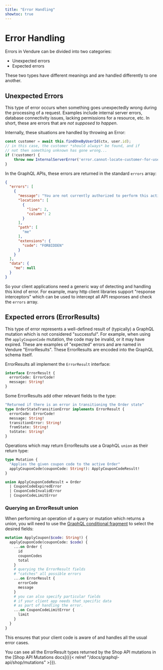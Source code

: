 ```yaml
---
title: "Error Handling"
showtoc: true
---
```


# Error Handling

Errors in Vendure can be divided into two categories:

* Unexpected errors
* Expected errors

These two types have different meanings and are handled differently to one another.

## Unexpected Errors

This type of error occurs when something goes unexpectedly wrong during the processing of a request. Examples include internal server errors, database connectivity issues, lacking permissions for a resource, etc. In short, these are errors that are *not supposed to happen*.

Internally, these situations are handled by throwing an Error:

```TypeScript
const customer = await this.findOneByUserId(ctx, user.id);
// in this case, the customer *should always* be found, and if
// not then something unknown has gone wrong...
if (!customer) {
    throw new InternalServerError('error.cannot-locate-customer-for-user');
}
```

In the GraphQL APIs, these errors are returned in the standard `errors` array:

```JSON
{
  "errors": [
    {
      "message": "You are not currently authorized to perform this action",
      "locations": [
        {
          "line": 2,
          "column": 2
        }
      ],
      "path": [
        "me"
      ],
      "extensions": {
        "code": "FORBIDDEN"
      }
    }
  ],
  "data": {
    "me": null
  }
}
```
So your client applications need a generic way of detecting and handling this kind of error. For example, many http client libraries support "response interceptors" which can be used to intercept all API responses and check the `errors` array. 

## Expected errors (ErrorResults)

This type of error represents a well-defined result of (typically) a GraphQL mutation which is not considered "successful". For example, when using the `applyCouponCode` mutation, the code may be invalid, or it may have expired. These are examples of "expected" errors and are named in Vendure "ErrorResults". These ErrorResults are encoded into the GraphQL schema itself.

ErrorResults all implement the `ErrorResult` interface:

```GraphQL
interface ErrorResult {
  errorCode: ErrorCode!
  message: String!
}
```

Some ErrorResults add other relevant fields to the type:

```GraphQL
"Returned if there is an error in transitioning the Order state"
type OrderStateTransitionError implements ErrorResult {
  errorCode: ErrorCode!
  message: String!
  transitionError: String!
  fromState: String!
  toState: String!
}
```

Operations which may return ErrorResults use a GraphQL `union` as their return type:

```GraphQL
type Mutation {
  "Applies the given coupon code to the active Order"
  applyCouponCode(couponCode: String!): ApplyCouponCodeResult!
}

union ApplyCouponCodeResult = Order 
  | CouponCodeExpiredError 
  | CouponCodeInvalidError 
  | CouponCodeLimitError
``` 

### Querying an ErrorResult union

When performing an operation of a query or mutation which returns a union, you will need to use the [GraphQL conditional fragment](https://graphql.org/learn/schema/#union-types) to select the desired fields:

```GraphQL
mutation ApplyCoupon($code: String!) {
  applyCouponCode(couponCode: $code) {
    ...on Order {
      id
      couponCodes
      total
    }
    # querying the ErrorResult fields
    # "catches" all possible errors
    ...on ErrorResult {
      errorCode
      message
    }
    # you can also specify particular fields
    # if your client app needs that specific data
    # as part of handling the error.
    ...on CouponCodeLimitError {
      limit
    }
  }
}
```

This ensures that your client code is aware of and handles all the usual error cases.

You can see all the ErrorResult types returned by the Shop API mutations in the [Shop API Mutations docs]({{< relref "/docs/graphql-api/shop/mutations" >}}). 
